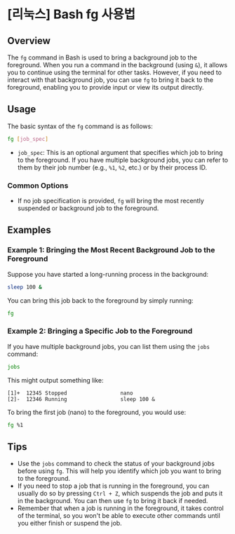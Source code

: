 # [리눅스] Bash fg 사용법

## Overview
The `fg` command in Bash is used to bring a background job to the foreground. When you run a command in the background (using `&`), it allows you to continue using the terminal for other tasks. However, if you need to interact with that background job, you can use `fg` to bring it back to the foreground, enabling you to provide input or view its output directly.

## Usage
The basic syntax of the `fg` command is as follows:

```bash
fg [job_spec]
```

- `job_spec`: This is an optional argument that specifies which job to bring to the foreground. If you have multiple background jobs, you can refer to them by their job number (e.g., `%1`, `%2`, etc.) or by their process ID.

### Common Options
- If no job specification is provided, `fg` will bring the most recently suspended or background job to the foreground.

## Examples

### Example 1: Bringing the Most Recent Background Job to the Foreground
Suppose you have started a long-running process in the background:

```bash
sleep 100 &
```

You can bring this job back to the foreground by simply running:

```bash
fg
```

### Example 2: Bringing a Specific Job to the Foreground
If you have multiple background jobs, you can list them using the `jobs` command:

```bash
jobs
```

This might output something like:

```
[1]+  12345 Stopped                 nano
[2]-  12346 Running                 sleep 100 &
```

To bring the first job (nano) to the foreground, you would use:

```bash
fg %1
```

## Tips
- Use the `jobs` command to check the status of your background jobs before using `fg`. This will help you identify which job you want to bring to the foreground.
- If you need to stop a job that is running in the foreground, you can usually do so by pressing `Ctrl + Z`, which suspends the job and puts it in the background. You can then use `fg` to bring it back if needed.
- Remember that when a job is running in the foreground, it takes control of the terminal, so you won't be able to execute other commands until you either finish or suspend the job.